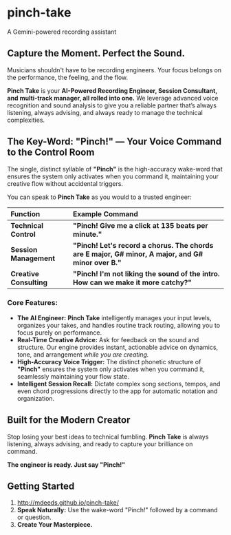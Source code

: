 # pinch-take
A Gemini-powered recording assistant

## Capture the Moment. Perfect the Sound.

Musicians shouldn't have to be recording engineers. Your focus belongs on the performance, the feeling, and the flow.

**Pinch Take** is your **AI-Powered Recording Engineer, Session Consultant, and multi-track manager, all rolled into one.** We leverage advanced voice recognition and sound analysis to give you a reliable partner that’s always listening, always advising, and always ready to manage the technical complexities.

## The Key-Word: "Pinch!" — Your Voice Command to the Control Room

The single, distinct syllable of **"Pinch"** is the high-accuracy wake-word that ensures the system only activates when you command it, maintaining your creative flow without accidental triggers.

You can speak to **Pinch Take** as you would to a trusted engineer:

| Function | Example Command |
| :--- | :--- |
| **Technical Control** | **"Pinch! Give me a click at 135 beats per minute."** |
| **Session Management** | **"Pinch! Let's record a chorus. The chords are E major, G\# minor, A major, and G\# minor over B."** |
| **Creative Consulting** | **"Pinch! I'm not liking the sound of the intro. How can we make it more catchy?"** |

### Core Features:

* **The AI Engineer:** **Pinch Take** intelligently manages your input levels, organizes your takes, and handles routine track routing, allowing you to focus purely on performance.
* **Real-Time Creative Advice:** Ask for feedback on the sound and structure. Our engine provides instant, actionable advice on dynamics, tone, and arrangement *while you are creating.*
* **High-Accuracy Voice Trigger:** The distinct phonetic structure of **"Pinch"** ensures the system only activates when you command it, seamlessly maintaining your flow state.
* **Intelligent Session Recall:** Dictate complex song sections, tempos, and even chord progressions directly to the app for automatic notation and organization.

## Built for the Modern Creator

Stop losing your best ideas to technical fumbling. **Pinch Take** is always listening, always advising, and ready to capture your brilliance on command.

**The engineer is ready. Just say "Pinch!"**

## Getting Started

1.  http://mdeeds.github.io/pinch-take/
2.  **Speak Naturally:** Use the wake-word "Pinch!" followed by a command or question.
3.  **Create Your Masterpiece.**

